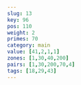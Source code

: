```yaml
---
slug: 13
key: 96
pos: 110
weight: 2
primes: 70
category: main
value: [41,2,1,1]
zones: [1,30,40,200]
pairs: [1,30,200,70,4]
tags: [18,29,43]
---
```

